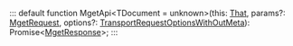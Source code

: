 :::
default function MgetApi<TDocument = unknown>(this: [That](./That.md), params?: [MgetRequest](./MgetRequest.md), options?: [TransportRequestOptionsWithOutMeta](./TransportRequestOptionsWithOutMeta.md)): Promise<[MgetResponse](./MgetResponse.md)<TDocument>>;
:::

